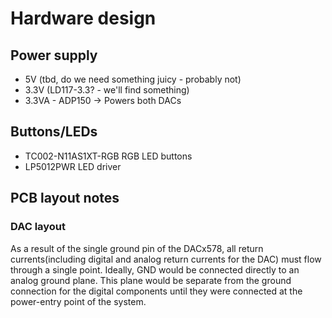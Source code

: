 # Hardware design

## Power supply

* 5V (tbd, do we need something juicy - probably not)
* 3.3V (LD117-3.3? - we'll find something)
* 3.3VA - ADP150 -> Powers both DACs

## Buttons/LEDs

* TC002-N11AS1XT-RGB RGB LED buttons
* LP5012PWR LED driver

## PCB layout notes

### DAC layout
As a result of the single ground pin of the DACx578, all return currents(including digital and analog return currents for the DAC) must flow through a single point. Ideally, GND would be connected directly to an analog ground plane. This plane would be separate from the ground connection for the digital components until they were connected at the power-entry point of the system.


